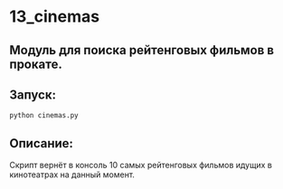 # 13_cinemas

Модуль для поиска рейтенговых фильмов в прокате.
---------------------------------------------------------------------------

## Запуск:

    python cinemas.py

## Описание:

Скрипт вернёт в консоль 10 самых рейтенговых фильмов идущих в кинотеатрах на данный момент.
